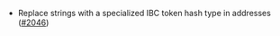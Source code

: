 - Replace strings with a specialized IBC token hash type in addresses
  ([\#2046](https://github.com/anoma/namada/pull/2046))